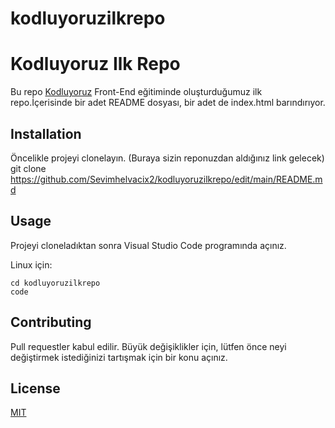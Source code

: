 # kodluyoruzilkrepo

# Kodluyoruz Ilk Repo
Bu repo [Kodluyoruz](https://kodluyoruz.org/tr/kodluyoruz/) Front-End eğitiminde oluşturduğumuz ilk repo.İçerisinde bir adet README dosyası, bir adet de index.html barındırıyor.



## Installation
Öncelikle projeyi clonelayın. (Buraya sizin reponuzdan aldığınız link gelecek)
 git clone https://github.com/Sevimhelvacix2/kodluyoruzilkrepo/edit/main/README.md


## Usage
Projeyi cloneladıktan sonra Visual Studio Code programında açınız.

Linux için:
```
cd kodluyoruzilkrepo 
code
```


## Contributing
Pull requestler kabul edilir. Büyük değişiklikler için, lütfen önce neyi değiştirmek istediğinizi tartışmak için bir konu açınız.


## License
[MIT](https://choosealicense.com/licenses/mit/)
